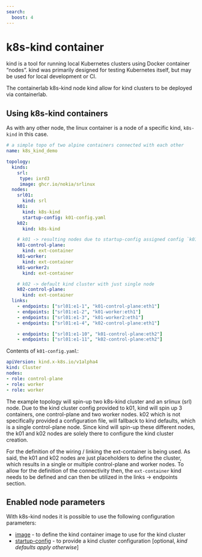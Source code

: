```yaml
---
search:
  boost: 4
---
```

<script type="text/javascript" src="https://viewer.diagrams.net/js/viewer-static.min.js" async></script>

# k8s-kind container
kind is a tool for running local Kubernetes clusters using Docker container “nodes”.
kind was primarily designed for testing Kubernetes itself, but may be used for local development or CI.

The containerlab k8s-kind node kind allow for kind clusters to be deployed via containerlab.


## Using k8s-kind containers
As with any other node, the linux container is a node of a specific kind, `k8s-kind` in this case.

```yaml
# a simple topo of two alpine containers connected with each other
name: k8s_kind_demo

topology:
  kinds:
    srl:
     type: ixrd3
     image: ghcr.io/nokia/srlinux
  nodes:
    srl01:
      kind: srl
    k01:
      kind: k8s-kind
      startup-config: k01-config.yaml
    k02:
      kind: k8s-kind

    # k01 -> resulting nodes due to startup-config assigned config `k01-config.yaml`
    k01-control-plane:
      kind: ext-container
    k01-worker:
      kind: ext-container
    k01-worker2:
      kind: ext-container

    # k02 -> default kind cluster with just single node 
    k02-control-plane:
      kind: ext-container
  links: 
    - endpoints: ["srl01:e1-1", "k01-control-plane:eth1"]
    - endpoints: ["srl01:e1-2", "k01-worker:eth1"]
    - endpoints: ["srl01:e1-3", "k01-worker2:eth1"]
    - endpoints: ["srl01:e1-4", "k02-control-plane:eth1"]

    - endpoints: ["srl01:e1-10", "k01-control-plane:eth2"]
    - endpoints: ["srl01:e1-11", "k02-control-plane:eth2"]

```

Contents of `k01-config.yaml`:
```yaml
apiVersion: kind.x-k8s.io/v1alpha4
kind: Cluster
nodes:
- role: control-plane
- role: worker
- role: worker
```

The example topology will spin-up two k8s-kind cluster and an srlinux (srl) node.
Due to the kind cluster config provided to k01, kind will spin up 3 containers, one control-plane and two worker nodes. k02 which is not specifically provided a configuration file, will fallback to kind defaults, which is a single control-plane node.
Since kind will spin-up these different nodes, the k01 and k02 nodes are solely there to configure the kind cluster creation.

For the definition of the wiring / linking the ext-container is being used. As said, the k01 and k02 nodes are just placeholders to define the cluster, which results in a single or multiple control-plane and worker nodes. To allow for the definition of the connectivity then, the `ext-container` kind needs to be defined and can then be utilized in the links -> endpoints section. 


## Enabled node parameters
With k8s-kind nodes it is possible to use the following configuration parameters:

* [image](../nodes.md#image) - to define the kind container image to use for the kind cluster
* [startup-config](../nodes.md#startup-config) - to provide a kind cluster configuration [optional, _kind defaults apply otherwise_]